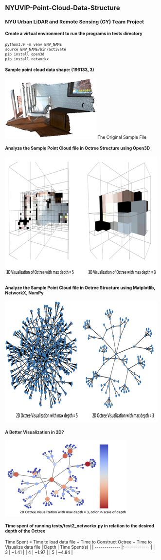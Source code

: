 ## NYUVIP-Point-Cloud-Data-Structure
### NYU Urban LiDAR and Remote Sensing (GY) Team Project

#### Create a virtual environment to run the programs in tests directory
```
python3.9 -m venv ENV_NAME
source ENV_NAME/bin/activate
pip install open3d
pip install networkx
```

#### Sample point cloud data shape: (196133, 3)
<img src="images/sample_original.png" alt="The Original Sample File" width="300" height="200">
The Original Sample File

#### Analyze the Sample Point Cloud file in Octree Structure using Open3D
<img src="images/compare_test_3d.png" alt="Compare 3D Test Visualizations" width="500" height="400">

#### Analyze the Sample Point Cloud file in Octree Structure using Matplotlib, NetworkX, NumPy
<img src="images/compare_test_2d.png" alt="Compare 2D Test Visualizations" width="500" height="400">

#### A Better Visualization in 2D?
<img src="images/sample_2d_octree_depth=3_.png" alt="A Better 2D Visualization of Octree with max depth = 3" width="400" height="250">

#### Time spent of running tests/test2_networkx.py in relation to the desired depth of the Octree
Time Spent = Time to load data file + Time to Construct Octree + Time to Visualize data file
| Depth         | Time Spent(s) |
| ------------- |:-------------:|
| 3             | ~1.41         |
| 4             | ~1.97         |
| 5             | ~4.84         |